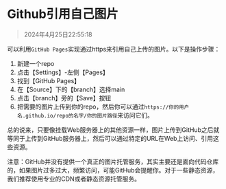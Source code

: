 # Github引用自己图片

> 2024年4月25日22:55:18

可以利用`GitHub Pages`实现通过https来引用自己上传的图片。以下是操作步骤：

1. 新建一个repo
2. 点击【Settings】-左侧【Pages】
3. 找到【GitHub Pages】
4. 在【Source】下的【branch】选择main 
5. 点击【branch】旁的【Save】按钮
6. 把需要的图片上传到你的repo，然后你可以通过`https://你的用户名.github.io/repo的名字/你的图片路径`来访问它们。

总的说来，只要像挂载Web服务器上的其他资源一样，图片上传到GitHub之后就等同于上传到GitHub服务器上，然后可以通过特定的URL在Web上访问、引用这些资源。

注意：GitHub并没有提供一个真正的图片托管服务，其实主要还是面向代码仓库的，如果图片过多过大，频繁访问，可能GitHub会提醒你。对于一些静态资源，我们推荐使用专业的CDN或者静态资源托管服务。